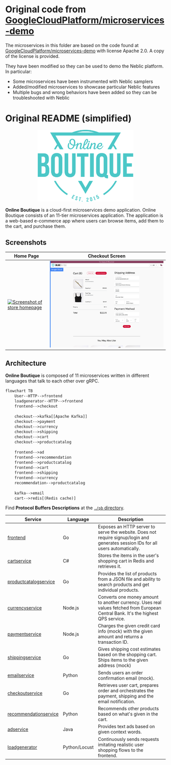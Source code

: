 # Original code from [GoogleCloudPlatform/microservices-demo](https://github.com/GoogleCloudPlatform/microservices-demo)

The microservices in this folder are based on the code found at [GoogleCloudPlatform/microservices-demo](https://github.com/GoogleCloudPlatform/microservices-demo) with license Apache 2.0. A copy of the license is provided.

They have been modified so they can be used to demo the Neblic platform. In particular:
* Some microservices have been instrumented with Neblic samplers
* Added/modified microservices to showcase particular Neblic features
* Multiple bugs and wrong behaviors have been added so they can be troubleshooted with Neblic

# Original README (simplified)

<p align="center">
<img src="src/frontend/static/icons/Hipster_HeroLogoCyan.svg" width="300" alt="Online Boutique" />
</p>

**Online Boutique** is a cloud-first microservices demo application.
Online Boutique consists of an 11-tier microservices application. The application is a
web-based e-commerce app where users can browse items,
add them to the cart, and purchase them.

## Screenshots

| Home Page                                                                                                         | Checkout Screen                                                                                                    |
| ----------------------------------------------------------------------------------------------------------------- | ------------------------------------------------------------------------------------------------------------------ |
| [![Screenshot of store homepage](./docs/img/online-boutique-frontend-1.png)](./docs/img/online-boutique-frontend-1.png) | [![Screenshot of checkout screen](./docs/img/online-boutique-frontend-2.png)](./docs/img/online-boutique-frontend-2.png) |

## Architecture

**Online Boutique** is composed of 11 microservices written in different
languages that talk to each other over gRPC. 

```mermaid
flowchart TB
    User--HTTP-->frontend
    loadgenerator--HTTP-->frontend
    frontend-->checkout

    checkout-->kafka[[Apache Kafka]]
    checkout-->payment
    checkout-->currency
    checkout-->shipping
    checkout-->cart
    checkout-->productcatalog

    frontend-->ad
    frontend-->recommendation
    frontend-->productcatalog
    frontend-->cart
    frontend-->shipping
    frontend-->currency
    recommendation-->productcatalog

    kafka-->email
    cart-->redis[(Redis cache)]
```

Find **Protocol Buffers Descriptions** at the [`./pb` directory](./pb).

| Service                                              | Language      | Description                                                                                                                       |
| ---------------------------------------------------- | ------------- | --------------------------------------------------------------------------------------------------------------------------------- |
| [frontend](./src/frontend)                           | Go            | Exposes an HTTP server to serve the website. Does not require signup/login and generates session IDs for all users automatically. |
| [cartservice](./src/cartservice)                     | C#            | Stores the items in the user's shopping cart in Redis and retrieves it.                                                           |
| [productcatalogservice](./src/productcatalogservice) | Go            | Provides the list of products from a JSON file and ability to search products and get individual products.                        |
| [currencyservice](./src/currencyservice)             | Node.js       | Converts one money amount to another currency. Uses real values fetched from European Central Bank. It's the highest QPS service. |
| [paymentservice](./src/paymentservice)               | Node.js       | Charges the given credit card info (mock) with the given amount and returns a transaction ID.                                     |
| [shippingservice](./src/shippingservice)             | Go            | Gives shipping cost estimates based on the shopping cart. Ships items to the given address (mock)                                 |
| [emailservice](./src/emailservice)                   | Python        | Sends users an order confirmation email (mock).                                                                                   |
| [checkoutservice](./src/checkoutservice)             | Go            | Retrieves user cart, prepares order and orchestrates the payment, shipping and the email notification.                            |
| [recommendationservice](./src/recommendationservice) | Python        | Recommends other products based on what's given in the cart.                                                                      |
| [adservice](./src/adservice)                         | Java          | Provides text ads based on given context words.                                                                                   |
| [loadgenerator](./src/loadgenerator)                 | Python/Locust | Continuously sends requests imitating realistic user shopping flows to the frontend.                                              |